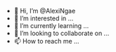 - 👋 Hi, I’m @AlexiNgae
- 👀 I’m interested in ...
- 🌱 I’m currently learning ...
- 💞️ I’m looking to collaborate on ...
- 📫 How to reach me ...

<!---
AlexiNgae/AlexiNgae is a ✨ special ✨ repository because its `README.md` (this file) appears on your GitHub profile.
You can click the Preview link to take a look at your changes.
--->
